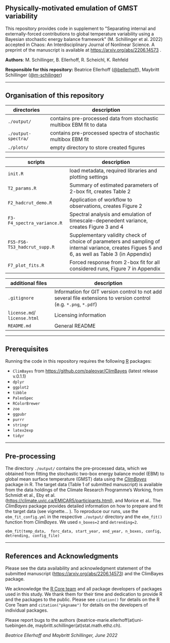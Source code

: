 ## Physically-motivated emulation of GMST variability

This repository provides code in supplement to "Separating internal and externally-forced contributions to global temperature variability using a Bayesian stochastic energy balance framework" (M. Schillinger et al. 2022) accepted in Chaos: An Interdisciplinary Journal of Nonlinear Science. A preprint of the manuscript is available at https://arxiv.org/abs/2206.14573 . 

**Authors**: M. Schillinger, B. Ellerhoff, R. Scheichl, K. Rehfeld

**Responsible for this repository:**  Beatrice Ellerhoff ([@bellerhoff](https://github.com/bellerhoff)),  Maybritt Schillinger ([@m-schilinger](https://github.com/m-schillinger))

---

## Organisation of this repository

| directories    | description             |
| -------------- | ----------------------- |
| `./output/` | contains pre-processed data from stochastic multibox EBM fit to data |
| `./output-spectra/` | contains pre-processed spectra of stochastic multibox EBM fit |
| `./plots/` | empty directory to store created figures |

| scripts       | description     |
| ------------- | --------------- |
| `init.R` | load metadata, required libraries and plotting settings |
| `T2_params.R` | Summary of estimated parameters of 2-box fit, creates Table 2 |
| `F2_hadcrut_demo.R` | Application of workflow to observations, creates Figure 2 |
| `F3-F4_spectra_variance.R` | Spectral analysis and emulation of timescale-depenedent variance, creates Figure 3 and 4 |
| `FS5-FS6-TS3_hadcrut_supp.R` | Supplementary validity check of choice of parameters and sampling of internal variance, creates Figues 5 and 6, as well as Table 3 (in Appendix) |
| `F7_plot_fits.R` | Forced response from 2-box fit for all considered runs, Figure 7 in Appendix  |


| additional files             | description                                                  |
| ---------------------------- | ------------------------------------------------------------ |
| `.gitignore`                 | Information for GIT version control to not add several file extensions to version control (e.g. `*.png`, `*.pdf`) |
| `license.md`/ `license.html` | Licensing information                                        |
| `README.md`                  | General README         

---

## Prerequisites

Running the code in this repository requires the following [R](https://www.r-project.org/) packages:

- `ClimBayes` from https://github.com/paleovar/ClimBayes (latest release v.0.1.1)
- `dplyr`
- `ggplot2` 
- `tibble` 
- `PaleoSpec` 
- `RColorBrewer`
- `zoo`
- `ggpubr`
- `purrr`
- `stringr`
- `latex2exp`
- `tidyr`

---

## Pre-processing

The directory `./output/` contains the pre-processed data, which we obtained from fitting the stochastic two-box energy balance model (EBM) to global mean surface temperature (GMST) data using the [*ClimBayes*](https://github.com/paleovar/ClimBayes) package in R. The target data (Table 1 of submitted manuscript) is available from the data holdings of the Climate Research Programme’s Working, from Schmidt et al., Eby et al. (https://climate.uvic.ca/EMICAR5/participants.html), and Morice et al.. The *ClimBayes* package provides detailed information on how to prepare and fit the target data (see vignette... ). To reproduce our runs, use the `ebm_fit_config.yml` in the respective `./output/` directory and the `ebm_fit()` function from *ClimBayes*. We used `n_boxes=2` and `detrending=2`. 

`ebm_fit(temp_data, 
         forc_data,
         start_year,
         end_year,
         n_boxes,
         config,
         detrending,
         config_file)`

---

## References and Acknowledgments

Please see the data availability and acknowledgment statement of the submitted manuscript (https://arxiv.org/abs/2206.14573) and the ClimBayes package. 

We acknowledge the [R Core team](https://www.R-project.org/) and all package developers of packages used in this study. We thank them for their time and dedication to provide R and the packages to the public. Please see `citation()` for details on the R Core Team and `citation("pkgname")` for details on the developers of individual packages.

Please report bugs to the authors (beatrice-marie.ellerhoff(at)uni-tuebingen.de, maybritt.schillinger(at)stat.math.ethz.ch).

*Beatrice Ellerhoff and Maybritt Schillinger, June 2022*
